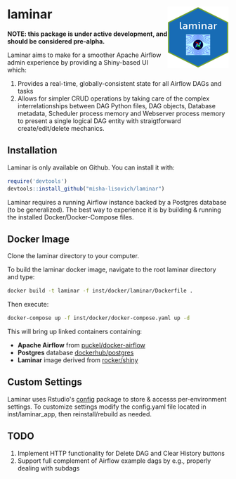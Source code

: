 # laminar <a href='https://github.com/misha-lisovich/laminar'><img src="inst/figures/laminar.png" align="right" height="139" width="139"></a>

**NOTE: this package is under active development, and should be considered pre-alpha.**

Laminar aims to make for a smoother Apache Airflow admin experience by providing a Shiny-based UI which: 

1. Provides a real-time, globally-consistent state for all Airflow DAGs and tasks
2. Allows for simpler CRUD operations by taking care of the complex interrelationships between DAG Python files, DAG objects, Database metadata, Scheduler process memory and Webserver process memory to present a single logical DAG entity with straigtforward create/edit/delete mechanics.

## Installation

Laminar is only available on Github. You can install it with: 

``` r
require('devtools')
devtools::install_github("misha-lisovich/laminar")
```

Laminar requires a running Airflow instance backed by a Postgres database (to be generalized). The best way to experience it is by building & running the installed Docker/Docker-Compose files.


## Docker Image

Clone the laminar directory to your computer. 

To build the laminar docker image, navigate to the root laminar directory and type:

``` bash
docker build -t laminar -f inst/docker/laminar/Dockerfile .
```

Then execute:

``` bash
docker-compose up -f inst/docker/docker-compose.yaml up -d
```

This will bring up linked containers containing:

* **Apache Airflow** from [puckel/docker-airflow](https://hub.docker.com/r/puckel/docker-airflow/)
* **Postgres** database [dockerhub/postgres](https://hub.docker.com/_/postgres)
* **Laminar** image derived from [rocker/shiny](https://hub.docker.com/r/rocker/shiny/)


## Custom Settings

Laminar uses Rstudio's [config](https://github.com/rstudio/config) package to store & accesss per-environment settings. To customize settings modify the config.yaml file located in inst/laminar_app, then reinstall/rebuild as needed.


## TODO
1. Implement HTTP functionality for Delete DAG and Clear History buttons
2. Support full complement of Airflow example dags by e.g., properly dealing with subdags


